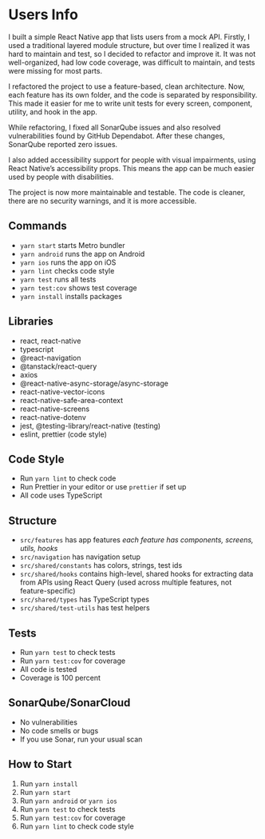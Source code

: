 # Users Info

I built a simple React Native app that lists users from a mock API. Firstly, I used a traditional layered module structure, but over time I realized it was hard to maintain and test, so I decided to refactor and improve it. It was not well-organized, had low code coverage, was difficult to maintain, and tests were missing for most parts.

I refactored the project to use a feature-based, clean architecture. Now, each feature has its own folder, and the code is separated by responsibility. This made it easier for me to write unit tests for every screen, component, utility, and hook in the app.

While refactoring, I fixed all SonarQube issues and also resolved vulnerabilities found by GitHub Dependabot. After these changes, SonarQube reported zero issues.

I also added accessibility support for people with visual impairments, using React Native’s accessibility props. This means the app can be much easier used by people with disabilities.

The project is now more maintainable and testable. The code is cleaner, there are no security warnings, and it is more accessible.

## Commands

- `yarn start` starts Metro bundler
- `yarn android` runs the app on Android
- `yarn ios` runs the app on iOS
- `yarn lint` checks code style
- `yarn test` runs all tests
- `yarn test:cov` shows test coverage
- `yarn install` installs packages

## Libraries

- react, react-native
- typescript
- @react-navigation
- @tanstack/react-query
- axios
- @react-native-async-storage/async-storage
- react-native-vector-icons
- react-native-safe-area-context
- react-native-screens
- react-native-dotenv
- jest, @testing-library/react-native (testing)
- eslint, prettier (code style)

## Code Style

- Run `yarn lint` to check code
- Run Prettier in your editor or use `prettier` if set up
- All code uses TypeScript

## Structure


- `src/features` has app features *each feature has components, screens, utils, hooks*
- `src/navigation` has navigation setup
- `src/shared/constants` has colors, strings, test ids
- `src/shared/hooks` contains high-level, shared hooks for extracting data from APIs using React Query (used across multiple features, not feature-specific)
- `src/shared/types` has TypeScript types
- `src/shared/test-utils` has test helpers

## Tests

- Run `yarn test` to check tests
- Run `yarn test:cov` for coverage
- All code is tested
- Coverage is 100 percent

## SonarQube/SonarCloud

- No vulnerabilities
- No code smells or bugs
- If you use Sonar, run your usual scan

## How to Start

1. Run `yarn install`
2. Run `yarn start`
3. Run `yarn android` or `yarn ios`
4. Run `yarn test` to check tests
5. Run `yarn test:cov` for coverage
6. Run `yarn lint` to check code style
